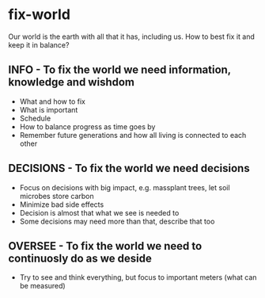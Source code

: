 # fix-world

Our world is the earth with all that it has, including us. How to best fix it and keep it in balance?

## INFO - To fix the world we need information, knowledge and wishdom

* What and how to fix
* What is important
* Schedule
* How to balance progress as time goes by
* Remember future generations and how all living is connected to each other

## DECISIONS - To fix the world we need decisions

* Focus on decisions with big impact, e.g. massplant trees, let soil microbes store carbon
* Minimize bad side effects
* Decision is almost that what we see is needed to
* Some decisions may need more than that, describe that too

## OVERSEE - To fix the world we need to continuosly do as we deside

* Try to see and think everything, but focus to important meters (what can be measured)
